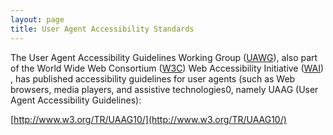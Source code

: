 ```yaml
---
layout: page
title: User Agent Accessibility Standards
---
```

The User Agent Accessibility Guidelines Working Group ([U​AWG](http://www.w3.org/WAI/UA/))​, also part of the World Wide Web Consortium ([W​3C](http://www.w3.org)) ​Web Accessibility Initiative ([W​AI](http://www.w3.org/WAI/))​, has published accessibility guidelines for user agents (such as Web browsers, media players, and assistive technologies0, namely UAAG (User Agent Accessibility Guidelines):

[http://www.w3.org/TR/UAAG10/](http://www.w3.org/TR/UAAG10/)